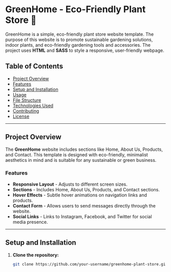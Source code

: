 # GreenHome - Eco-Friendly Plant Store 🌿

GreenHome is a simple, eco-friendly plant store website template. The purpose of this website is to promote sustainable gardening solutions, indoor plants, and eco-friendly gardening tools and accessories. The project uses **HTML** and **SASS** to style a responsive, user-friendly webpage.

## Table of Contents
- [Project Overview](#project-overview)
- [Features](#features)
- [Setup and Installation](#setup-and-installation)
- [Usage](#usage)
- [File Structure](#file-structure)
- [Technologies Used](#technologies-used)
- [Contributing](#contributing)
- [License](#license)

---

## Project Overview
The **GreenHome** website includes sections like Home, About Us, Products, and Contact. This template is designed with eco-friendly, minimalist aesthetics in mind and is suitable for any sustainable or green business.

### Features
- **Responsive Layout** - Adjusts to different screen sizes.
- **Sections** - Includes Home, About Us, Products, and Contact sections.
- **Hover Effects** - Subtle hover animations on navigation links and products.
- **Contact Form** - Allows users to send messages directly through the website.
- **Social Links** - Links to Instagram, Facebook, and Twitter for social media presence.

---

## Setup and Installation

1. **Clone the repository:**
   ```bash
   git clone https://github.com/your-username/greenhome-plant-store.git
